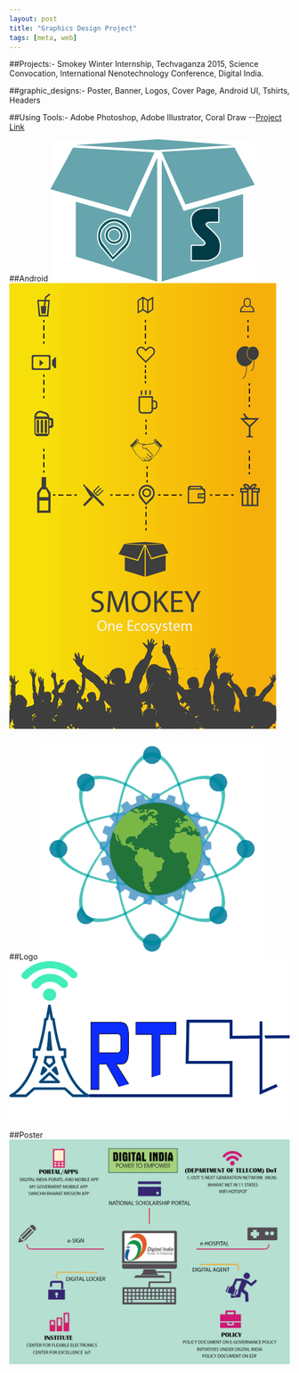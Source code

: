 ```yaml
---
layout: post
title: "Graphics Design Project"
tags: [meta, web]
---
```


##Projects:- Smokey Winter Internship, Techvaganza 2015, Science Convocation, International Nenotechnology Conference, Digital India.

##graphic_designs:-
Poster, Banner, Logos, Cover Page, Android UI, Tshirts, Headers

##Using Tools:- Adobe Photoshop, Adobe Illustrator, Coral Draw
--[Project Link](https://github.com/rahulworld/graphic_designs)

##Android 
![rahulworld](/assets/image/logofeb1.png)
![rahulworld](/assets/image/splash2feb.png)

##Logo
![rahulworld](/assets/image/IMG-20150823-WA0001.png)
![rahulworld](/assets/image/r14.jpg)

##Poster
![rahulworld](/assets/image/digi4.png)
